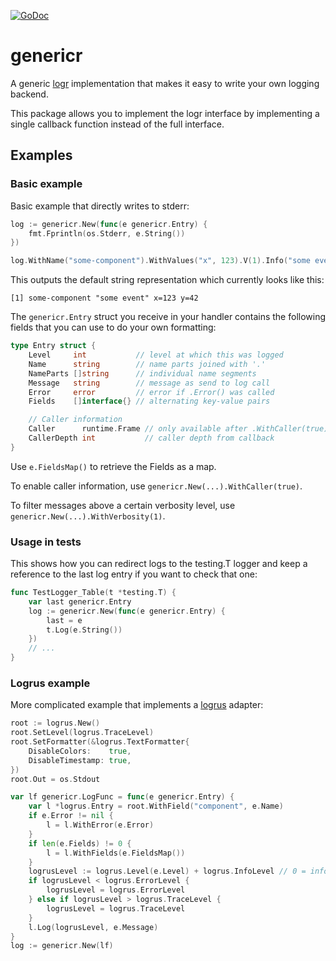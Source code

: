 [![GoDoc](https://godoc.org/github.com/wojas/genericr?status.svg)](https://godoc.org/github.com/wojas/genericr)

# genericr

A generic [logr](https://github.com/go-logr/logr) implementation that makes it easy
to write your own logging backend.

This package allows you to implement the logr interface by implementing a single
callback function instead of the full interface. 

## Examples

### Basic example

Basic example that directly writes to stderr:

```go
log := genericr.New(func(e genericr.Entry) {
	fmt.Fprintln(os.Stderr, e.String())
})

log.WithName("some-component").WithValues("x", 123).V(1).Info("some event", "y", 42)
```

This outputs the default string representation which currently looks like this:

```
[1] some-component "some event" x=123 y=42
```

The `genericr.Entry` struct you receive in your handler contains the following fields
that you can use to do your own formatting:

```go
type Entry struct {
	Level     int           // level at which this was logged
	Name      string        // name parts joined with '.'
	NameParts []string      // individual name segments
	Message   string        // message as send to log call
	Error     error         // error if .Error() was called
	Fields    []interface{} // alternating key-value pairs

	// Caller information
	Caller      runtime.Frame // only available after .WithCaller(true)
	CallerDepth int           // caller depth from callback
}
```

Use `e.FieldsMap()` to retrieve the Fields as a map.

To enable caller information, use `genericr.New(...).WithCaller(true)`.

To filter messages above a certain verbosity level, use `genericr.New(...).WithVerbosity(1)`.

### Usage in tests

This shows how you can redirect logs to the testing.T logger and keep a reference
to the last log entry if you want to check that one:

```go
func TestLogger_Table(t *testing.T) {
	var last genericr.Entry
	log := genericr.New(func(e genericr.Entry) {
		last = e
		t.Log(e.String())
	})
    // ...
}
```

### Logrus example

More complicated example that implements a [logrus](https://github.com/sirupsen/logrus) adapter:

```go
root := logrus.New()
root.SetLevel(logrus.TraceLevel)
root.SetFormatter(&logrus.TextFormatter{
	DisableColors:    true,
	DisableTimestamp: true,
})
root.Out = os.Stdout

var lf genericr.LogFunc = func(e genericr.Entry) {
	var l *logrus.Entry = root.WithField("component", e.Name)
	if e.Error != nil {
		l = l.WithError(e.Error)
	}
	if len(e.Fields) != 0 {
		l = l.WithFields(e.FieldsMap())
	}
	logrusLevel := logrus.Level(e.Level) + logrus.InfoLevel // 0 = info
	if logrusLevel < logrus.ErrorLevel {
		logrusLevel = logrus.ErrorLevel
	} else if logrusLevel > logrus.TraceLevel {
		logrusLevel = logrus.TraceLevel
	}
	l.Log(logrusLevel, e.Message)
}
log := genericr.New(lf)
```

